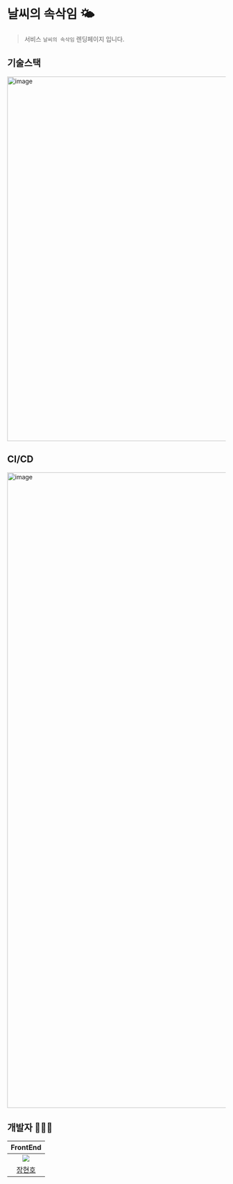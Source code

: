 # 날씨의 속삭임 🌤️ 
> 서비스 `날씨의 속삭임` 렌딩페이지 입니다.

## 기술스택
<img width="841" alt="image" src="https://github.com/hyunolike/weather-web.landing/assets/61215550/aa4856c8-ddc0-4623-b7ce-f5644d7e33a8">

## CI/CD
<img width="1466" alt="image" src="https://github.com/hyunolike/weather-web.landing/assets/61215550/590908c2-509e-4314-97a6-9f551bb49ed4">

## 개발자 🧑🏻‍💻
|FrontEnd|
|:-:|
|![](https://avatars.githubusercontent.com/hyunolike?size=100)|
|[장현호](https://github.com/hyunolike)|
